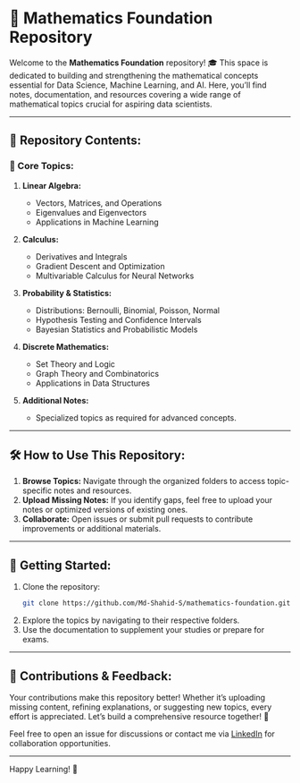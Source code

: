 # 📘 Mathematics Foundation Repository

Welcome to the **Mathematics Foundation** repository! 🎓 This space is dedicated to building and strengthening the mathematical concepts essential for Data Science, Machine Learning, and AI. Here, you’ll find notes, documentation, and resources covering a wide range of mathematical topics crucial for aspiring data scientists.

---

## 📂 Repository Contents:

### 🧮 Core Topics:
1. **Linear Algebra:**
   - Vectors, Matrices, and Operations
   - Eigenvalues and Eigenvectors
   - Applications in Machine Learning

2. **Calculus:**
   - Derivatives and Integrals
   - Gradient Descent and Optimization
   - Multivariable Calculus for Neural Networks

3. **Probability & Statistics:**
   - Distributions: Bernoulli, Binomial, Poisson, Normal
   - Hypothesis Testing and Confidence Intervals
   - Bayesian Statistics and Probabilistic Models

4. **Discrete Mathematics:**
   - Set Theory and Logic
   - Graph Theory and Combinatorics
   - Applications in Data Structures

5. **Additional Notes:**
   - Specialized topics as required for advanced concepts.

---

## 🛠️ How to Use This Repository:

1. **Browse Topics:** Navigate through the organized folders to access topic-specific notes and resources.
2. **Upload Missing Notes:** If you identify gaps, feel free to upload your notes or optimized versions of existing ones.
3. **Collaborate:** Open issues or submit pull requests to contribute improvements or additional materials.

---

## 🌟 Getting Started:

1. Clone the repository:
   ```bash
   git clone https://github.com/Md-Shahid-S/mathematics-foundation.git
   ```
2. Explore the topics by navigating to their respective folders.
3. Use the documentation to supplement your studies or prepare for exams.

---

## 📢 Contributions & Feedback:

Your contributions make this repository better! Whether it’s uploading missing content, refining explanations, or suggesting new topics, every effort is appreciated. Let’s build a comprehensive resource together! 📝

Feel free to open an issue for discussions or contact me via [LinkedIn](https://www.linkedin.com/in/mohammed-shahid-s-3b564229b/) for collaboration opportunities.

---

Happy Learning! 🚀

